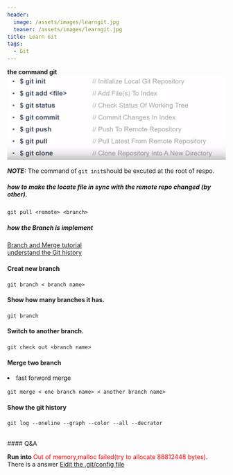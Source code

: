 ```yaml
---
header:
  image: /assets/images/learngit.jpg
  teaser: /assets/images/learngit.jpg
title: Learn Git
tags:
  - Git
---
```


 **the command git**<br>
 ![git_command](/assets/images/command.jpg)

***NOTE:*** The command of `git init`should be excuted at the root of respo. 

<h5> how to make the locate file in sync with the remote repo changed (by other).</h5>

`git pull <remote> <branch>`

<h5>how the Branch is implement</h5>

<a href="https://www.youtube.com/watch?v=FyAAIHHClqI">Branch and Merge tutorial</a><br><a href="https://docs.microsoft.com/en-us/azure/devops/learn/git/understand-git-history"> understand the Git history<a>

#### Creat new branch

`git branch < branch name>`

#### Show how many branches it has.

`git branch` 

#### Switch to another branch.
`git check out <branch name>` 

#### Merge two branch

<li>fast forword merge</li>

`git merge < one branch name> < another branch name>`

#### Show the git history

`git log --oneline --graph --color --all --decrator`

<br>
#### Q&A

 **Run into** <span style="color:red"> Out of  memory,malloc failed(try to allocate 88812448 bytes)</span>.
There is a answer <a href="https://stackoverflow.com/questions/41120920/git-fatal-out-of-memory-malloc-failed-tried-to-allocate-889192448-bytes">Eidit the .git/config file</a>

